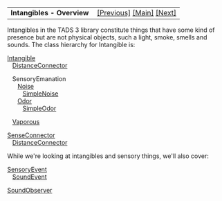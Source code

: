 ---
---
<table width="100%" data-border="0" data-cellspacing="0"
data-cellpadding="3" data-bgcolor="#C0C0C0">
<colgroup>
<col style="width: 50%" />
<col style="width: 50%" />
</colgroup>
<tbody>
<tr>
<td style="text-align: left;"><strong>Intangibles - Overview<br />
</strong></td>
<td style="text-align: right;"><a
href="pushtravelbarrier.html">[Previous]</a> <a
href="generalintroduction.html">[Main]</a> <a
href="intangible.html">[Next]</a></td>
</tr>
</tbody>
</table>

  
Intangibles in the TADS 3 library constitute things that have some kind
of presence but are not physical objects, such a light, smoke, smells
and sounds. The class hierarchy for Intangible is:  
  
[Intangible](intangible.html)  
   [DistanceConnector](distanceconnector.html)  
  
   SensoryEmanation  
      [Noise](noise.html)  
         [SimpleNoise](simplenoise.html)  
      [Odor](odor.html)  
         [SimpleOdor](simpleodor.html)  
  
   [Vaporous](vaporous.html)  
  
[SenseConnector](senseconnector.html)  
   [DistanceConnector](distanceconnector.html)  
  
While we're looking at intangibles and sensory things, we'll also cover:  
  
[SensoryEvent](sensoryevent.html)  
   [SoundEvent](sensoryevent.html)  
  
[SoundObserver](sensoryevent.html)  
  
  
